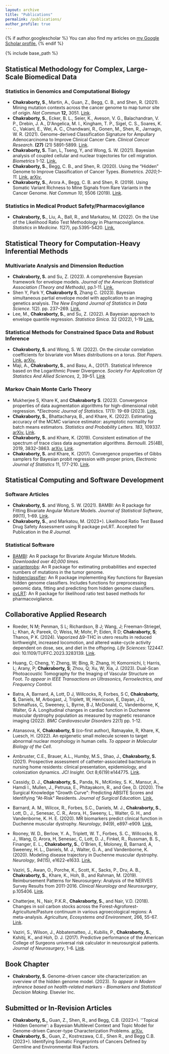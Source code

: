 ```yaml
---
layout: archive
title: "Publications"
permalink: /publications/
author_profile: true
---
```


{% if author.googlescholar %}
  You can also find my articles on <u><a href="{{author.googlescholar}}">my Google Scholar profile</a>.</u>
{% endif %}

{% include base_path %}

## Statistical Methodology for Complex, Large-Scale Biomedical Data

### Statistics in Genomics and Computational Biology

* **Chakraborty, S**., Martin, A., Guan, Z., Begg, C. B., and Shen, R. (2021). Mining mutation contexts across the cancer genome to map tumor site of origin. *Nat Commun* **12,** 3051. [Link](https://www.nature.com/articles/s41467-021-23094-z).
* **Chakraborty, S.**, Ecker, B. L., Seier, K., Aveson, V. G., Balachandran, V. P., Drebin, J. A., D'Angelica, M. I., Kingham, T. P., Sigel, C. S., Soares, K. C., Vakiani, E., Wei, A. C., Chandwani, R., Gonen, M., Shen, R., Jarnagin, W. R. (2021). Genome-derived Classification Signature for Ampullary Adenocarcinoma to Improve Clinical Cancer Care. *Clinical Cancer Research*.  **(27)** (21) 5891-5899. [Link](https://clincancerres.aacrjournals.org/content/early/2021/09/25/1078-0432.CCR-21-1906).
* **Chakraborty, S.** Tian, L, Tseng, Y, and Wong, S. W. (2021).  Bayesian analysis of coupled cellular and nuclear trajectories for cell migration. _Biometrics_ 1-12. [Link.](https://onlinelibrary.wiley.com/doi/10.1111/biom.13468)
* **Chakraborty, S.**, Begg, C. B., and Shen, R. (2020). Using the “Hidden” Genome to Improve  Classification of Cancer Types. *Biometrics. 2020;1–11.* [Link.](https://onlinelibrary.wiley.com/doi/abs/10.1111/biom.13367) [arXiv.](https://arxiv.org/abs/2005.10779)
* **Chakraborty, S.**, Arora A., Begg, C. B. and Shen, R. (2019). Using Somatic Variant Richness to Mine Signals from Rare Variants in the Cancer Genome. *Nat Commun 10*, 5506 (2019). [Link](https://www.nature.com/articles/s41467-019-13402-z).

### Statistics in Medical Product Safety/Pharmacovigilance

* **Chakraborty, S.**, Liu, A., Ball, R., and Markatou, M. (2022). On the Use of the Likelihood Ratio Test Methodology in Pharmacovigilance. *Statistics in Medicine.* *1*(27), pp.5395-5420. [Link.](https://doi.org/10.1002/sim.9575)

## Statistical Theory for Computation-Heavy Inferential Methods

### Multivariate Analysis and Dimension Reduction

- **Chakraborty, S.** and Su, Z. (2023). A comprehensive Bayesian framework for envelope models. *Journal of the American Statistical Association (Theory and Methods)*, pp.1-11. [Link.](https://www.tandfonline.com/doi/full/10.1080/01621459.2023.2250096)
- Shen Y, Park Y, **Chakraborty S**, Zhang C. (2023). Bayesian simultaneous partial envelope model with application to an imaging genetics analysis. *The New England Journal of Statistics in Data Science*. 1(2). pp. 237–269. [Link.](https://doi.org/10.51387/23-NEJSDS23)
- Lee, M., **Chakraborty, S.**, and Su, Z. (2022). A Bayesian approach to envelope quantile regression. *Statistica Sinica.* 32 (2022), 1-19 [Link.](http://www3.stat.sinica.edu.tw/LatestART/SS-2020-0109_fp.pdf)

### Statistical Methods for Constrained Space Data and Robust Inference

- **Chakraborty, S.** and Wong, S. W. (2022). On the circular correlation coefficients for bivariate von Mises distributions on a torus. *Stat Papers.* [Link.](https://link.springer.com/article/10.1007/s00362-022-01333-9) [arXiv.](https://arxiv.org/abs/1804.08553)
- Maji, A., **Chakraborty, S.**, and Basu, A., (2017). Statistical Inference based on the Logarithmic Power Divergence. *Society For Application Of Statistics And Allied Sciences,* 2, 39–51. [Link](http://www.sasaa.org/complete_journal/vol2__6.pdf)

### Markov Chain Monte Carlo Theory

* Mukherjee S, Khare K, and **Chakraborty S**. (2023). Convergence properties of data augmentation algorithms for high-dimensional robit regression. **Electronic Journal of Statistics.* 17(1): 19-69 (2023). [Link.](https://projecteuclid.org/journals/electronic-journal-of-statistics/volume-17/issue-1/Convergence-properties-of-data-augmentation-algorithms-for-high-dimensional-robit/10.1214/22-EJS2098.full)
* **Chakraborty, S.**, Bhattacharya, B., and Khare, K. (2022). Estimating accuracy of the MCMC variance estimator: asymptotic normality for batch means estimators. *Statistics and Probability Letters.*  *183*, 109337. [arXiv.](https://arxiv.org/abs/1911.00915) [Link](https://www.sciencedirect.com/science/article/abs/pii/S0167715221002868).
* **Chakraborty, S.** and Khare, K. (2019).  Consistent estimation of the spectrum of trace class data augmentation algorithms. *Bernoulli.* 25(4B), 2019, 3832–3863. [arXiv.](https://arxiv.org/abs/1711.00572) [Link](https://projecteuclid.org/euclid.bj/1569398786).
* **Chakraborty, S.** and Khare, K. (2017). Convergence properties of Gibbs samplers for Bayesian probit regression with proper priors, *Electronic Journal of Statistics* 11, 177-210. [Link](https://projecteuclid.org/euclid.ejs/1485939612).

## Statistical Computing and Software Development

### Software Articles

* **Chakraborty, S.** and Wong, S. W. (2021). BAMBI: An R package for Fitting Bivariate Angular Mixture Models. *Journal of Statistical Software*, *99*(11), 1–69. [Link](https://doi.org/10.18637/jss.v099.i11).
* **Chakraborty, S.**, and Markatou, M. (2023+). Likelihood Ratio Test Based Drug Safety Assessment using R package pvLRT. Accepted for Publication in the *R Journal.* 

### Statistical Software

- [BAMBI](https://cran.r-project.org/web/packages/BAMBI/index.html): An R package for Bivariate Angular Mixture Models. *Downloaded over 40,000 times.*
- [variantprobs](https://github.com/c7rishi/variantprobs): An R package for estimating probabilities and expected numbers of mutations in the tumor genome.
- [hidgenclassifier](https://github.com/c7rishi/hidgenclassifier): An R package implementing Key functions for Bayesian hidden genome classifiers. Includes functions for preprocessing genomic data, fitting and predicting from hidden genome classifiers.
- [pvLRT](https://github.com/c7rishi/pvLRT): An R package for likelihood ratio test based methods for pharmacovigilance.

## Collaborative Applied Research

* Roeder, N M; Penman, S L; Richardson, B J; Wang, J; Freeman-Striegel, L; Khan, A; Pareek, O; Weiss, M; Mohr, P; Eiden, R D; **Chakraborty, S**; Thanos, P K. (2024). Vaporized Δ9-THC in utero results in reduced birthweight, increased locomotion, and altered wake-cycle activity dependent on dose, sex, and diet in the offspring.  *Life Sciences*: 122447. doi: 10.1109/TUFFC.2023.3283139. [Link](https://www.sciencedirect.com/science/article/abs/pii/S0024320524000365?via%3Dihub).  

* Huang, C; Cheng, Y; Zheng, W; Bing, R; Zhang, H; Komornichi, I; Harris, L; Arany, P; **Chakraborty, S**; Zhou, Q; Xu, W; Xia, J. (2023). Dual-Scan Photoacoustic Tomography for the Imaging of Vascular Structure on Foot. *To appear in IEEE Transactions on Ultrasonics, Ferroelectrics, and Frequency Control.*

* Batra, A, Barnard, A, Lott, D J, Willcocks, R, Forbes, S C, **Chakraborty, S**, Daniels, M, Arbogast, J, Triplett, W, Henricson, E, Dayan, J G, Schmalfuss, C, Sweeney, L, Byrne, B J, McDonald, C, Vandenborne, K, Walter, G A. Longitudinal changes in cardiac function in Duchenne muscular dystrophy population as measured by magnetic resonance imaging (2022). *BMC Cardiovascular Disorders*  22(1) pp. 1-12.

* Atanasova, K, **Chakraborty, S** (co-first author), Ratnayake, R, Khare, K, Luesch, H. (2022). An epigenetic small molecule screen to target abnormal nuclear morphology in human cells. *To appear in Molecular Biology of the Cell*.

* Ambruster, C.E., Brauer, A.L., Humby, M.S., Shao, J., **Chakraborty, S.** (2021).  Prospective assessment of catheter-associated bacteriuria in nursing home residents: clinical presentation, epidemiology, and colonization dynamics.  *JCI Insight.* Oct 8;6(19):e144775. [Link](https://pubmed.ncbi.nlm.nih.gov/34473649/).

* Cassidy, D. J.,  **Chakraborty, S.**, Panda, N.,  McKinley, S. K., Mansur, A., Hamdi I., Mullen,  J., Petrusa, E., Phitayakorn, R., and Gee, D. (2020). The Surgical Knowledge "Growth Curve": Predicting ABSITE Scores and Identifying "At-Risk" Residents. *Journal of Surgical Education.* [Link.](https://www.sciencedirect.com/science/article/abs/pii/S1931720420302312)

* Barnard, A. M., Wilcox, R., Forbes, S.C., Daniels, M. J., **Chakraborty, S.**, Lott, D., J., Senesac, C. R., Arora, H., Sweeny, L., Walter, G. H., and Vandenborne, K. H. E.  (2020). MR biomarkers predict clinical function in Duchenne muscular dystrophy. *Neurology*, *94*(9), e897-e909. [Link.](https://www.ncbi.nlm.nih.gov/pmc/articles/PMC7238941/)

* Rooney, W. D., Berlow, Y. A., Triplett, W. T., Forbes, S. C., Willcocks, R. J., Wang, D, Arora, H, Senesac, C, Lott, D. J., Finkel, R.,  Russman, B. S., Finanger, E. L., **Chakraborty, S.**, O’Brien, E, Moloney, B, Barnard, A, Sweeney, H. L., Daniels, M. J., Walter, G. A., and Vandenborne, K.  (2020). Modeling disease trajectory in Duchenne muscular dystrophy. *Neurology*, *94*(15), e1622-e1633. [Link.](https://pubmed.ncbi.nlm.nih.gov/32184340/)

* Vaziri, S., Awan, O., Porche, K., Scott, K., Sacks, P., Dru, A. B., **Chakraborty, S.**, Khare, K., Hoh, B., and Rahman, M. (2019). Reimbursement Patterns for Neurosurgery: Analysis of the NERVES Survey Results from 2011-2016.  *Clinical Neurology and Neurosurgery*, p.105406. [Link](https://www.ncbi.nlm.nih.gov/pubmed/31302381).

* Chatterjee, N., Nair, P.K.R., **Chakraborty, S.**, and Nair, V.D. (2018). Changes in soil carbon stocks across the Forest-Agroforest-Agriculture/Pasture continuum in various agroecological regions: A meta-analysis. *Agriculture, Ecosystems and Environment*, 266, 55-67. [Link](https://www.sciencedirect.com/science/article/abs/pii/S0167880918302913).

* Vaziri, S., Wilson, J., Abbatematteo, J., Kubilis, P., **Chakraborty, S.**, Kshitij, K., and Hoh, D. J. (2017). Predictive performance of the American College of Surgeons universal risk calculator in neurosurgical patients. *Journal of Neurosurgery*, 1-6. [Link](https://www.ncbi.nlm.nih.gov/pubmed/28452615).

## Book Chapter

* **Chakraborty, S.** Genome-driven cancer site characterization: an overview of the hidden genome model. (2023). *To appear in Modern inference based on health-related markers - Biomarkers and Statistical Decision Making.* Elsevier Inc. 

## Submitted or In-Revision Articles

* **Chakraborty, S.,** Guan, Z., Shen, R., and Begg, C.B. (2023+). ''Topical Hidden
  Genome': a Bayesian Multilevel Context and Topic Model for Genome-driven Cancer-type Characterization Problems. [arXiv.](https://arxiv.org/abs/2212.14567)
* **Chakraborty, S.**, Guan, Z., Kostrezawa, C.E., Shen R., and Begg C.B. (2023+). Identifying Somatic Fingerprints of Cancers Defined by Germline and Environmental Risk Factors. 